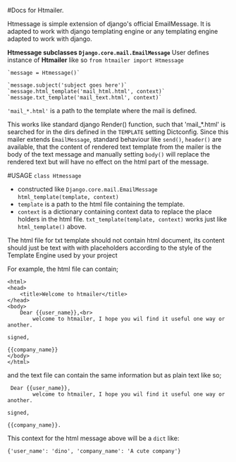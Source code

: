 #Docs for Htmailer.

Htmessage is simple extension of django's official EmailMessage.
It is adapted to work with django templating engine or any templating engine adapted to work with django. 

**Htmessage subclasses `Django.core.mail.EmailMessage`**
User defines instance of **Htmailer** like so
	`from htmailer import Htmessage ` 

	`message = Htmessage()`

	`message.subject('subject goes here')`
	`message.html_template('mail_html.html', context)`
	`message.txt_template('mail_text.html', context)` 

`'mail_*.html'` is a path to the template where the mail is defined.

This works like standard django Render() function, such that 'mail_*.html' is searched for in the dirs 
defined in the `TEMPLATE` setting Dictconfig.
Since this mailer extends `EmailMessage`, standard behaviour like `send()`, `header()` are available, 
that the content of rendered text template from the mailer is the body of the text message and manually setting `body()`
will replace the rendered text but will have no effect on the html part of the message.

#USAGE
`class Htmessage`
+ constructed like `Django.core.mail.EmailMessage`
	`html_template(template, context)`
+ `template` is a path to the html file containing the template.
+ `context` is a dictionary containing context data to replace the place holders in the html file.
`txt_template(template, context)`  works just like `html_template()` above.

The html file for txt template should not contain html document, its content should just be text with
with placeholders according to the style of the Template Engine used by your project

For example, the html file can contain;

	<html>
	<head>
		<title>Welcome to htmailer</title>
	</head>
	<body>
		Dear {{user_name}},<br>
			welcome to htmailer, I hope you wil find it useful one way or another.
																		signed,
																		{{company_name}}
	</body>
	</html>
 and the text file can contain the same information but as plain text like so;

	 Dear {{user_name}},
			welcome to htmailer, I hope you wil find it useful one way or another.
																		signed,
																		{{company_name}}.

This context for the html message above will be a `dict` like:

	{'user_name': 'dino', 'company_name': 'A cute company'}





